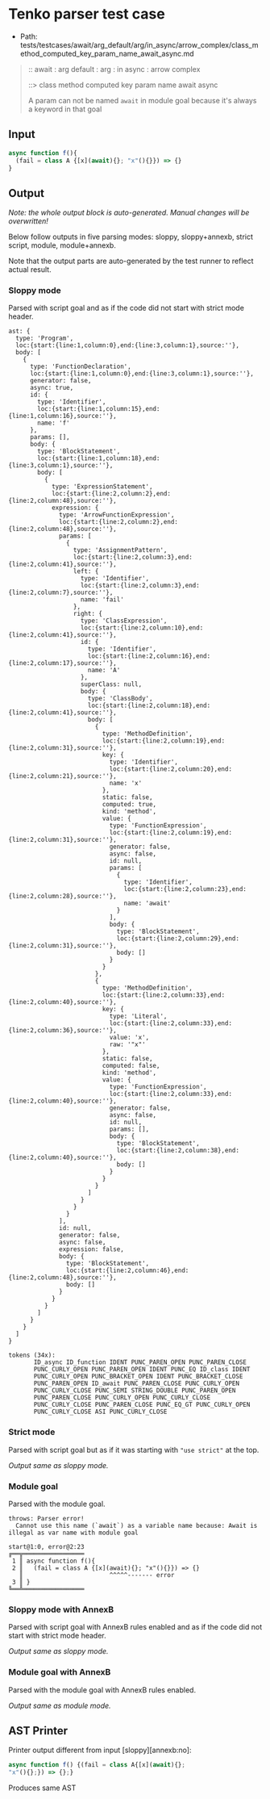 # Tenko parser test case

- Path: tests/testcases/await/arg_default/arg/in_async/arrow_complex/class_method_computed_key_param_name_await_async.md

> :: await : arg default : arg : in async : arrow complex
>
> ::> class method computed key param name await async
>
> A param can not be named `await` in module goal because it's always a keyword in that goal

## Input

`````js
async function f(){
  (fail = class A {[x](await){}; "x"(){}}) => {}
}
`````

## Output

_Note: the whole output block is auto-generated. Manual changes will be overwritten!_

Below follow outputs in five parsing modes: sloppy, sloppy+annexb, strict script, module, module+annexb.

Note that the output parts are auto-generated by the test runner to reflect actual result.

### Sloppy mode

Parsed with script goal and as if the code did not start with strict mode header.

`````
ast: {
  type: 'Program',
  loc:{start:{line:1,column:0},end:{line:3,column:1},source:''},
  body: [
    {
      type: 'FunctionDeclaration',
      loc:{start:{line:1,column:0},end:{line:3,column:1},source:''},
      generator: false,
      async: true,
      id: {
        type: 'Identifier',
        loc:{start:{line:1,column:15},end:{line:1,column:16},source:''},
        name: 'f'
      },
      params: [],
      body: {
        type: 'BlockStatement',
        loc:{start:{line:1,column:18},end:{line:3,column:1},source:''},
        body: [
          {
            type: 'ExpressionStatement',
            loc:{start:{line:2,column:2},end:{line:2,column:48},source:''},
            expression: {
              type: 'ArrowFunctionExpression',
              loc:{start:{line:2,column:2},end:{line:2,column:48},source:''},
              params: [
                {
                  type: 'AssignmentPattern',
                  loc:{start:{line:2,column:3},end:{line:2,column:41},source:''},
                  left: {
                    type: 'Identifier',
                    loc:{start:{line:2,column:3},end:{line:2,column:7},source:''},
                    name: 'fail'
                  },
                  right: {
                    type: 'ClassExpression',
                    loc:{start:{line:2,column:10},end:{line:2,column:41},source:''},
                    id: {
                      type: 'Identifier',
                      loc:{start:{line:2,column:16},end:{line:2,column:17},source:''},
                      name: 'A'
                    },
                    superClass: null,
                    body: {
                      type: 'ClassBody',
                      loc:{start:{line:2,column:18},end:{line:2,column:41},source:''},
                      body: [
                        {
                          type: 'MethodDefinition',
                          loc:{start:{line:2,column:19},end:{line:2,column:31},source:''},
                          key: {
                            type: 'Identifier',
                            loc:{start:{line:2,column:20},end:{line:2,column:21},source:''},
                            name: 'x'
                          },
                          static: false,
                          computed: true,
                          kind: 'method',
                          value: {
                            type: 'FunctionExpression',
                            loc:{start:{line:2,column:19},end:{line:2,column:31},source:''},
                            generator: false,
                            async: false,
                            id: null,
                            params: [
                              {
                                type: 'Identifier',
                                loc:{start:{line:2,column:23},end:{line:2,column:28},source:''},
                                name: 'await'
                              }
                            ],
                            body: {
                              type: 'BlockStatement',
                              loc:{start:{line:2,column:29},end:{line:2,column:31},source:''},
                              body: []
                            }
                          }
                        },
                        {
                          type: 'MethodDefinition',
                          loc:{start:{line:2,column:33},end:{line:2,column:40},source:''},
                          key: {
                            type: 'Literal',
                            loc:{start:{line:2,column:33},end:{line:2,column:36},source:''},
                            value: 'x',
                            raw: '"x"'
                          },
                          static: false,
                          computed: false,
                          kind: 'method',
                          value: {
                            type: 'FunctionExpression',
                            loc:{start:{line:2,column:33},end:{line:2,column:40},source:''},
                            generator: false,
                            async: false,
                            id: null,
                            params: [],
                            body: {
                              type: 'BlockStatement',
                              loc:{start:{line:2,column:38},end:{line:2,column:40},source:''},
                              body: []
                            }
                          }
                        }
                      ]
                    }
                  }
                }
              ],
              id: null,
              generator: false,
              async: false,
              expression: false,
              body: {
                type: 'BlockStatement',
                loc:{start:{line:2,column:46},end:{line:2,column:48},source:''},
                body: []
              }
            }
          }
        ]
      }
    }
  ]
}

tokens (34x):
       ID_async ID_function IDENT PUNC_PAREN_OPEN PUNC_PAREN_CLOSE
       PUNC_CURLY_OPEN PUNC_PAREN_OPEN IDENT PUNC_EQ ID_class IDENT
       PUNC_CURLY_OPEN PUNC_BRACKET_OPEN IDENT PUNC_BRACKET_CLOSE
       PUNC_PAREN_OPEN ID_await PUNC_PAREN_CLOSE PUNC_CURLY_OPEN
       PUNC_CURLY_CLOSE PUNC_SEMI STRING_DOUBLE PUNC_PAREN_OPEN
       PUNC_PAREN_CLOSE PUNC_CURLY_OPEN PUNC_CURLY_CLOSE
       PUNC_CURLY_CLOSE PUNC_PAREN_CLOSE PUNC_EQ_GT PUNC_CURLY_OPEN
       PUNC_CURLY_CLOSE ASI PUNC_CURLY_CLOSE
`````

### Strict mode

Parsed with script goal but as if it was starting with `"use strict"` at the top.

_Output same as sloppy mode._

### Module goal

Parsed with the module goal.

`````
throws: Parser error!
  Cannot use this name (`await`) as a variable name because: Await is illegal as var name with module goal

start@1:0, error@2:23
╔══╦═════════════════
 1 ║ async function f(){
 2 ║   (fail = class A {[x](await){}; "x"(){}}) => {}
   ║                        ^^^^^------- error
 3 ║ }
╚══╩═════════════════

`````

### Sloppy mode with AnnexB

Parsed with script goal with AnnexB rules enabled and as if the code did not start with strict mode header.

_Output same as sloppy mode._

### Module goal with AnnexB

Parsed with the module goal with AnnexB rules enabled.

_Output same as module mode._

## AST Printer

Printer output different from input [sloppy][annexb:no]:

````js
async function f() {(fail = class A{[x](await){};
"x"(){};}) => {};}
````

Produces same AST
